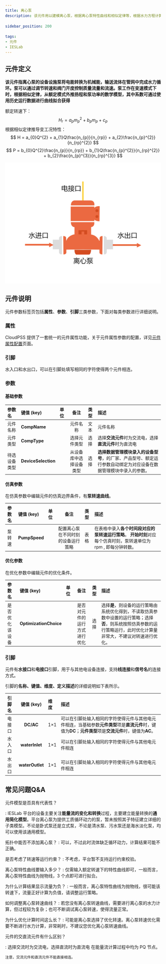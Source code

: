 ```yaml
---
title: 离心泵
description: 该元件用以建模离心泵，根据离心泵特性曲线和相似定律等，根据水力方程计算离心水里测试和泵功率。

sidebar_position: 200

tags: 
- 元件
- IESLab
---
```


## 元件定义


**该元件指离心泵的设备设施泵将电能转换为机械能，输送流体在管网中完成水力循环。泵可以通过调节转速和阀门开度控制质量流量和流速。泵工作在变速模式下时，根据相似定律，从额定模式外推扬程和泵功率的数学模型，其中系数可通过使用历史运行数据进行曲线拟合获得**

 额定转速下：
$$
H_{r} = a_{p}m_{p}^{2} + b_{p}m_{p} + c_{p}
$$
根据相似定律推导变工况特性：
 $$
 H = a_{0}Q^{2} + a_{1}Q\frac{n_{p}}{n_{rp}} + a_{2}\frac{n_{p}^{2}}{n_{rp}^{2}}
 $$
$$
P = b_{0}Q^{2}\frac{n_{p}}{n_{rp}} + b_{1}Q\frac{n_{p}^{2}}{n_{rp}^{2}} + b_{2}\frac{n_{p}^{3}}{n_{rp}^{3}}
$$

![离心泵 =x300](./IES-HD-1Pump.png )

## 元件说明

元件参数标签页包括**属性**、**参数**、**引脚**三类参数，下面对每类参数进行详细说明。

### 属性

CloudPSS 提供了一套统一的元件属性功能，关于元件属性参数的配置，详见[元件属性配置](/docs/docs/software/xstudio/simstudio/basic/moduleEncapsulation/index.md)页面。


### 引脚
水入口和水出口，可以在引脚处填写相同的字符使得两个元件相连。

### 参数

#### 基础参数

| 参数名 | 键值 (key) | 单位 | 备注 | 类型 | 描述 |
| :--- | :--- | :--- | :--: | :--- | :--- |
| 元件名称 | **CompName** |  | 元件名称 | 文本 | 元件名称 |
| 元件类型 | **CompType** |  | 选择元件类型 | 选择 | 选择**交流元件**时为交流电，选择**直流元件**时为直流电|
| 待选设备类型 | **DeviceSelection** |  | 从设备库中选择设备类型 | 选择 | **选择数据管理模块录入的设备型号**，的厂家、产品型号、额定运行参数自动绑定为对应设备在数据管理模块中录入的参数。|

#### 仿真参数

在仿真参数中编辑元件的仿真边界条件，有**泵转速曲线**。

| 参数名 | 键值 (key)  | 单位 | 备注 | 类型 | 描述 |
| :--- | :--- | :--- | :--: | :--- | :--- |
| 泵转速 | **PumpSpeed** |  | 配置离心泵在不同时刻的设备运行策略 | 表格 | 在表格中录入**各个时间段对应的泵转速运行策略**。 **开始时刻**对应每个仿真时刻，泵转速单位为 rpm , 即每分钟转数。|


#### 优化参数

在优化参数中编辑元件的优化条件。

| 参数名 | 键值 (key)  | 单位 | 备注 | 类型 | 描述 |
| :--- | :--- | :--- | :--: | :--- | :--- |
| 是否优化该设备 | **OptimizationChoice** |  | 是否对元件的运行方式进行优化 | 选择 | 选择**是**，则设备的运行策略由系统优化得到，不读取仿真参数中设置的运行策略；选择**否**，则系统按照仿真参数的运行策略运行，此时优化计算量非常大，不建议对转速进行优化。|

### 引脚

元件有**水接口**和**电接口**引脚，用于与其他电设备连接，支持**线连接**和**信号名**的连接方式。

引脚的**名称、键值、维度、定义描述**的详细说明如下表所示。

| 引脚名 | 键值 (key)  | 维度 | 描述 |
| :--- | :--: | :--- | :--- |
| 电接口 | **DC/AC** | 1×1 | 可以在引脚处输入相同的字符使得元件与其他电元件相连，当基础参数**元件类型**项是**直流元件**时，键值为**DC**；**元件类型**项是**交流元件**时，键值为**AC**。|
| 水入口 | **waterInlet** | 1×1 | 可以在引脚处输入相同的字符使得元件与其他电元件相连|
| 水出口 | **waterOutlet** | 1×1 | 可以在引脚处输入相同的字符使得元件与其他电元件相连|

## 常见问题Q&A

元件模型是否具有代表性？

:   IESLab 平台的设备主要关注**能量流的变化和转换**过程，主要建立能量转换的**通用简化模型**。平台离心泵为提供工质循环动力的泵，暂未按照其子特征建立详细的子类模型。不论是卧式泵还是立式泵，不论是清水泵、污水泵还是海水淡化泵，均可以使用该通用模型。

拓扑中能否不添加离心泵？
:   可以，不过此时流体缺乏循环动力，计算结果可能不正确。

是否考虑了转速等运行约束？
:   不考虑，平台暂不支持运行约束校验。

离心泵特性曲线要输入多少？
:   仅需输入额定转速下的特性曲线即可，一般而言，离心泵特性曲线为抛物线，3 个点即可进行拟合。

为什么计算结果显示流量为负？
:   一般而言，离心泵特性曲线为抛物线，很可能该转速下，流量正好计算为负值，请调整运行策略。

如何调整离心泵转速曲线？
:   若您没有离心泵转速曲线，需要进行离心泵的水力计算，但过程较为复杂；也可不断调试离心泵转速，使得流量正常。

为什么优化计算时间这么长？
:   可能是离心泵选择了优化转速。离心泵转速优化需要不断进行水力计算，非常耗时，不建议您优化离心泵转速曲线。

元件的交直流元件有什么区别？

:   选择交流时为交流电，选择直流时为直流电
    在能量流计算过程中均为 PQ 节点。

    注意，交流元件和直流元件不能直接相连。